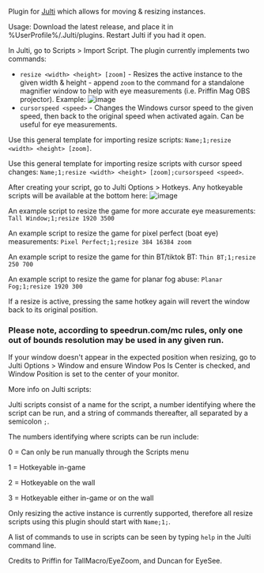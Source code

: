 Plugin for [Julti](https://github.com/duncanruns/julti) which allows for moving & resizing instances.

Usage:
Download the latest release, and place it in %UserProfile%/.Julti/plugins. Restart Julti if you had it open.

In Julti, go to Scripts > Import Script. The plugin currently implements two commands:

- `resize <width> <height> [zoom]` - Resizes the active instance to the given width & height - append `zoom` to the command for a standalone magnifier window to help with eye measurements (i.e. Priffin Mag OBS projector). Example:
![image](https://github.com/draconix6/Julti-MoveResizePlugin/assets/30545768/0f8d03e7-0303-4fc0-8a7a-44166bd0c18e)
- `cursorspeed <speed>` - Changes the Windows cursor speed to the given speed, then back to the original speed when activated again. Can be useful for eye measurements.


Use this general template for importing resize scripts: `Name;1;resize <width> <height> [zoom]`.

Use this general template for importing resize scripts with cursor speed changes: `Name;1;resize <width> <height> [zoom];cursorspeed <speed>`.

After creating your script, go to Julti Options > Hotkeys. Any hotkeyable scripts will be available at the bottom here:
![image](https://github.com/draconix6/Julti-MoveResizePlugin/assets/30545768/cdc5a5c1-51f6-48f2-894a-212fb4a75c64)

An example script to resize the game for more accurate eye measurements: `Tall Window;1;resize 1920 3500`

An example script to resize the game for pixel perfect (boat eye) measurements: `Pixel Perfect;1;resize 384 16384 zoom`

An example script to resize the game for thin BT/tiktok BT: `Thin BT;1;resize 250 700`

An example script to resize the game for planar fog abuse: `Planar Fog;1;resize 1920 300`

If a resize is active, pressing the same hotkey again will revert the window back to its original position.

### Please note, according to speedrun.com/mc rules, only one out of bounds resolution may be used in any given run.

If your window doesn't appear in the expected position when resizing, go to Julti Options > Window and ensure Window Pos Is Center is checked, and Window Position is set to the center of your monitor.

More info on Julti scripts:

Julti scripts consist of a name for the script, a number identifying where the script can be run, and a string of commands thereafter, all separated by a semicolon `;`.

The numbers identifying where scripts can be run include:

0 = Can only be run manually through the Scripts menu

1 = Hotkeyable in-game

2 = Hotkeyable on the wall

3 = Hotkeyable either in-game or on the wall

Only resizing the active instance is currently supported, therefore all resize scripts using this plugin should start with `Name;1;`.


A list of commands to use in scripts can be seen by typing `help` in the Julti command line.

Credits to Priffin for TallMacro/EyeZoom, and Duncan for EyeSee.
